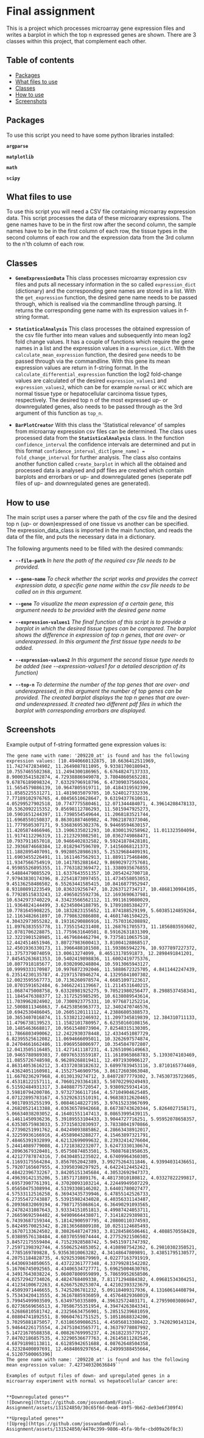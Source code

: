 # Final assignment
This is a project which processes microarray gene expression files and writes a barplot in which the top n expressed genes are shown.
There are 3 classes within this project, that complement each other. 

## Table of contents
- [Packages](#packages)
- [What files to use](#what-files-to-use)
- [Classes](#classes)
- [How to use](#how-to-use)
- [Screenshots](#screenshots)

## Packages
 To use this script you need to have some python libraries installed:

 **```argparse```**
 
 **```matplotlib```**
 
 **```math```**
 
 **```scipy```** 

## What files to use
To use this script you will need a CSV file containing microarray expression data. This script processes the data of these microarary expressions. The gene names have to be in the first row after the second column, the sample names have to be in the first column of each row, the tissue types in the  second columns of each row and the expression data from the 3rd column to the n'th column of each row. 

## Classes
- **```GeneExpressionData```** This class processes microarray expression csv files and puts all necessary information in the so called ```expression_dict``` (dictionary) and the corresponding gene names are stored in a list. With the ```get_expression``` function, the desired gene name needs to be passed through, which is realised via the commandline through parsing. It returns the corresponding gene name with its expression values in f-string format.
 
-  **```StatisticalAnalysis```** This class processes the obtained expression of the csv file further into mean values and subsequently into mean log2 fold change values. It has a couple of functions which require the gene names in a list and the expression values in a ```expression_dict```. With the ```calculate_mean_expression``` function, the desired ```gene``` needs to be passed through via the commandline. With this gene its mean expression values are return in f-string format. In the ```calculate_differential_expression``` function the log2 fold-change values are calculated of the desired ```expression_values1``` and ```expression_values2```, which can be for example ```normal``` or ```HCC``` which are normal tissue type or hepatocellular carcinoma tissue types, respectively. The desired top n of the most expressed up- or downregulated genes, also needs to be passed through as the 3rd argument of this function as ```top_n```.
  
-  **```BarPlotCreator```** With this class the 'Statistical relevance' of samples from microarray expression csv files can be determined. The class uses processed data from the **```StatisticalAnalysis```** class. In the function ```confidence_interval``` the confidence intervals are determined and put in this format ```confidence_interval_dict[gene_name] = fold_change_interval``` for further analysis. The class also contains another function called ```create_barplot``` in which all the obtained and processed data is analysed and pdf files are created which contain barplots and errorbars or up- and downregulated genes (seperate pdf files of up- and downregulated genes are generated).

## How to use
The main script uses a parser where the path of the csv file and the desired top n (up- or down)expressed of one tissue vs another can be specified. The expression_data_class is imported in the main function, and reads the data of the file, and puts the necessary data in a dictionary. 

The following arguments need to be filled with the desired commands:
- **```--file-path```** *In here the path of the required csv file needs to be provided.*

- **```--gene-name```** *To check whether the script works and provides the correct expression data, a specific gene name within the csv file needs to be called on in this argument.*

- **```--gene```** *To visualize the mean expression of a certain gene, this argument needs to be provided with the desired gene name*

- **```--expression-values1```** *The final function of this script is to provide a barplot in which the desired tissue types can be compared. The barplot shows the difference in expression of top n genes, that are over- or underexpressed. In this argument the first tissue type needs to be added.*

- **```--expression-values2```** *In this argument the second tissue type needs to be added (see --expression-values1 for a detailed description of its function)*

- **```--top-n```** *To determine the number of the top genes that are over- and underexpressed, in this argument the number of top genes can be provided. The created barplot displays the top n genes that are over- and underexpressed. It created two different pdf files in which the barplot with corresponding errorbars are displayed.*

## Screenshots
Example output of f-string formatted gene expression values is:
```PS \Final assignment> python main_script.py --file-path Liver_GSE14520_U133A.csv, --gene-name 209220_at, --gene 209220_at, --exp-val1 normal --exp-val2 HCC, --top-n 10
The gene name with name: '209220_at' is found and has the following expression values: [10.4940660132875, 10.6636412511969, 11.7427472834902, 11.2649087811095, 9.93381700180943, 10.7557465502368, 11.2494300186965, 6.67648247137333, 8.90003541582874, 4.72938886949078, 3.78048605652281, 9.67876189098324, 7.63329796918796, 6.47309037566924, 11.5654579886139, 10.9647805919711, 10.4184319592399, 11.8585225531271, 11.4819035079705, 10.5240127332336, 7.77189102976765, 4.08456510628647, 9.63194377610611, 4.05299527902518, 10.7747775580461, 12.071344484071, 4.39614208478133, 10.5362092215352, 9.85698112786293, 11.5015947925273, 10.5901651244397, 11.7398554549644, 11.2068183521744, 11.6968550150837, 8.86301887460982, 4.70621878373046, 11.7779505307171, 9.53683695302376, 9.94469594630157, 11.4205874466946, 13.1906335021293, 10.8300139258962, 11.011323504094, 11.9174112296319, 11.2123293082501, 10.0362749868471, 10.7937911657018, 10.9466402832582, 9.59241878428101, 12.3936874668384, 12.0182947596789, 7.14156068121373, 11.1882895407091, 9.99280528986193, 5.25329684409191, 11.6903455226491, 11.1611467562913, 11.8891175468406, 11.9347566754919, 10.1417852881642, 9.86902972757681, 4.95985526895355, 11.7763182369472, 11.3380935676855, 4.54884479085529, 11.6337643551357, 10.2054242700718, 7.97943830174396, 8.22541873097455, 11.4734558053053, 9.45136258486502, 6.55263441585415, 10.8416877952947, 8.93180891223549, 10.836319256747, 10.2263712734717, 10.4868130984105, 6.77928515833243, 12.4965025592736, 12.1693690637981, 10.6342973740229, 4.33423566562112, 11.9911619080029, 11.9364824144499, 3.62345004188795, 9.17891085384277, 10.7781645908225, 10.1832823155652, 11.874188529199, 5.60385124859264, 12.1163482661897, 10.7798632086808, 4.46017461504225, 4.30432973055282, 8.19316290886916, 11.7570316208892, 11.8976383555778, 11.7355154231408, 11.268761705573, 11.1856803593602, 12.0781706228875, 11.7759631640501, 8.59162631831309, 12.3221901528985, 11.4679684462794, 9.73758110657518, 12.4424514651946, 3.80727983600413, 3.81004128868517, 12.4501936330173, 11.3966488101508, 11.593865942276, 10.9377897227372, 11.3757379074059, 13.00613274099, 8.46513178591873, 12.2898491841201, 7.84545263681353, 10.5402419898836, 11.6002419775376, 10.8077918185677, 10.0302090248804, 10.5913065943127, 10.9999333170987, 10.9976872392046, 11.5888672325705, 4.8411442247439, 6.23514230135787, 4.21971578946274, 4.13295841007302, 12.0023595567773, 10.7136260978574, 4.66851097123617, 10.8701591652484, 6.34662241139667, 11.2114531640215, 11.0687475008758, 9.63328981925275, 9.70521980256477, 8.2988537458341, 11.1845476388377, 12.3172525985295, 10.6138089543614, 11.7039962024902, 10.7300923775331, 10.9776871252214, 12.5008811346863, 7.64253856963773, 12.3402470746576, 10.6942530486045, 10.2605120111112, 4.23886805388573, 10.3653407016874, 11.5338212246932, 11.2097345819839, 12.384310711133, 11.4796738139523, 11.1582101780957, 6.62350160108156, 10.1485463668817, 10.9561548073904, 7.82548315130305, 11.7866803490062, 12.2422930378448, 12.4334451087729, 6.82395525612082, 11.0694666095011, 10.3262697574874, 8.24704661662486, 11.0969558006977, 10.3545847072807, 12.0413505116485, 11.4271411187231, 4.12651096149663, 10.9465788989303, 7.08976533559187, 11.1618965868783, 5.1393074103469, 11.0855726748598, 6.96289268819411, 12.4971930906127, 4.86314053616212, 3.43372038182632, 3.68997839453116, 3.8710165774469, 4.43624051160981, 4.15527546909756, 3.86172603063048, 11.6670236297968, 4.0130139274712, 3.84072877779302, 3.74530735723605, 4.45318122157111, 4.70601293364183, 5.50702299249493, 6.51592484931317, 3.84088775720547, 3.93809259341416, 3.59810794200786, 3.97327366117164, 4.57104904625485, 4.07122895783167, 4.53292631510191, 4.96838312620465, 4.90178935255199, 5.00846148227195, 3.97615233967699, 4.26820521413388, 4.03636578942668, 8.66738743620344, 5.8264027158171, 5.06634038203052, 4.16401551147413, 8.08653995439115, 4.14611450936236, 5.39189553104433, 3.9044727716251, 5.95952078658357, 4.63530575983033, 5.37315032030937, 3.78338041970866, 4.27390251991762, 4.04249093885862, 4.28663438912017, 4.32259936166916, 4.45589043288277, 4.15463897321791, 7.48465391932899, 4.62132699099632, 8.23932414276604, 5.24414089779008, 4.17218382232077, 3.62473330130674, 4.20963679320401, 5.05750874853501, 5.76087681958635, 4.42127787874316, 7.04304851235022, 4.67409964360305, 4.11693175564284, 3.8567052042389, 3.99275264311846, 4.93994031436651, 5.79207165607955, 4.33950398297925, 4.64224124452421, 4.48422396732267, 3.84205151345684, 4.30532692947373, 4.49639142135206, 5.1857171889176, 4.48173010180812, 4.03327822299817, 4.69573907761391, 4.37020093103214, 4.22449949507229, 5.05650475308994, 4.53393308146202, 3.64401780027477, 4.57533112516258, 6.36943435739946, 6.47855142526733, 6.27355472743887, 5.53915982434028, 4.40356331143487, 6.20936832069194, 4.79871755868614, 6.36490291093565, 4.24782431087643, 3.93334151051813, 4.49987424053711, 7.26659692594402, 4.94909664438071, 7.31418229389831, 6.74393687159344, 5.18142900597795, 4.20800110374593, 5.84249570025342, 8.28136568809108, 10.0251124685493, 4.16707133624502, 8.30826487247393, 3.81284586506461, 4.4088570558428, 5.03889576138484, 4.60370559874444, 4.27752921506502, 3.84572175559404, 4.71523928588742, 5.94515971747392, 7.25971398392744, 4.55062524853052, 4.4108987542362, 6.29810302350521, 4.7785169789828, 5.93563010063282, 4.34148647809891, 3.43851795130577, 4.20751184828735, 4.92925398679969, 4.02277163791919, 4.64306934050655, 4.43722361777348, 4.33799281542202, 5.16706745092565, 4.43406534727771, 5.69625004630765, 4.34917643038224, 5.06007800959899, 5.78659952658506, 4.02572942734026, 4.4824768409338, 7.81171294884382, 4.09681534304251, 4.41234100672263, 4.62667520253074, 4.42102393323679, 4.45093971446655, 5.7425206781232, 5.09118409317936, 4.13160614408794, 5.75343420413555, 4.36167885936059, 4.45764829360019, 3.79945499903509, 5.6349750335809, 4.39632572403171, 4.27959003086947, 6.02736569656513, 4.70586755351954, 4.39474263843341, 4.52686810581742, 4.23256634756901, 5.28515239681059, 4.08804741892551, 8.90604761751525, 5.10518688324206, 3.70295881875057, 7.63186509086251, 4.45056813380422, 3.7420290143124, 5.94644226175554, 4.24751043565771, 4.36379778087992, 5.14721670588358, 4.00826769995237, 4.26182235779127, 7.84702186857535, 4.32290536677763, 4.26145811282546, 4.68791898113811, 4.61285942651688, 4.08762648504358, 4.32328400897691, 12.4684869297654, 4.24999388455664, 4.51207500065396]
The gene name with name: '209220_at' is found and has the following mean expression value: 7.427340320636849```

Examples of output files of down- and upregulated genes in a microarray experiment with normal vs hepatocellular cancer are:


**Downregulated genes**
![Downreg](https://github.com/josvandam0/Final-Assignment/assets/131524850/30c65f6d-0ea6-49f5-9b62-de93e6f309f4)

**Upregulated genes**
![Upreg](https://github.com/josvandam0/Final-Assignment/assets/131524850/4470c399-9806-45fa-9bfe-cbd09a26f8c3)
